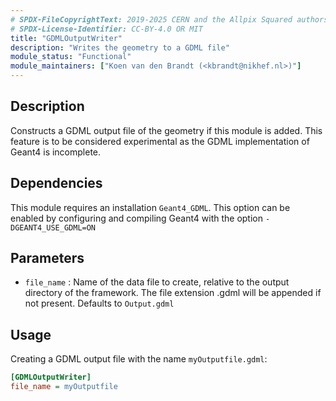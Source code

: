 ```yaml
---
# SPDX-FileCopyrightText: 2019-2025 CERN and the Allpix Squared authors
# SPDX-License-Identifier: CC-BY-4.0 OR MIT
title: "GDMLOutputWriter"
description: "Writes the geometry to a GDML file"
module_status: "Functional"
module_maintainers: ["Koen van den Brandt (<kbrandt@nikhef.nl>)"]
---
```


## Description

Constructs a GDML output file of the geometry if this module is added.
This feature is to be considered experimental as the GDML implementation of Geant4 is incomplete.

## Dependencies

This module requires an installation `Geant4_GDML`. This option can be enabled by configuring and compiling Geant4 with the option `-DGEANT4_USE_GDML=ON`

## Parameters

* `file_name` : Name of the data file to create, relative to the output directory of the framework. The file extension .gdml will be appended if not present. Defaults to `Output.gdml`

## Usage

Creating a GDML output file  with the name `myOutputfile.gdml`:

```ini
[GDMLOutputWriter]
file_name = myOutputfile
```
